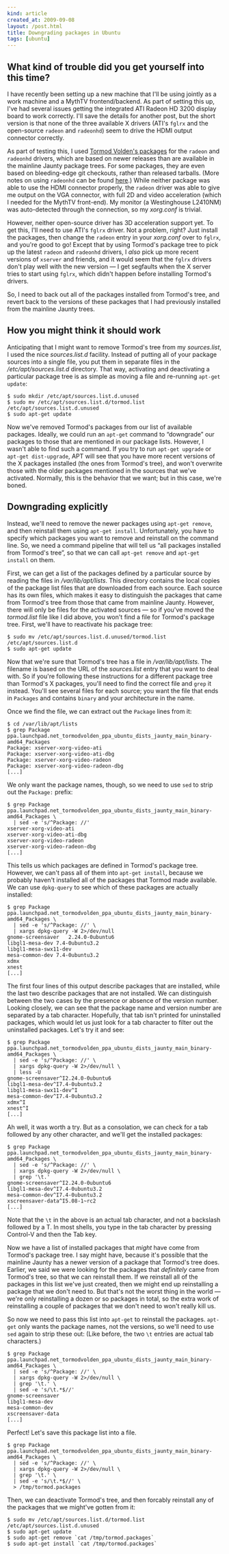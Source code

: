 ```yaml
---
kind: article
created_at: 2009-09-08
layout: /post.html
title: Downgrading packages in Ubuntu
tags: [ubuntu]
---
```


## What kind of trouble did you get yourself into this time?

I have recently been setting up a new machine that I'll be using
jointly as a work machine and a MythTV frontend/backend.  As part of
setting this up, I've had several issues getting the integrated ATI
Radeon HD 3200 display board to work correctly.  I'll save the details
for another post, but the short version is that none of the three
available X drivers (ATI's `fglrx` and the open-source `radeon` and
`radeonhd`) seem to drive the HDMI output connector correctly.

As part of testing this, I used [Tormod Volden's
packages](https://launchpad.net/~tormodvolden/+archive/ppa) for the
`radeon` and `radeonhd` drivers, which are based on newer releases
than are available in the mainline Jaunty package trees.  For some
packages, they are even based on bleeding-edge git checkouts, rather
than released tarballs.  (More notes on using `radeonhd` can be found
[here](https://help.ubuntu.com/community/RadeonHD).)  While neither
package was able to use the HDMI connector properly, the `radeon`
driver was able to give me output on the VGA connector, with full 2D
and video acceleration (which I needed for the MythTV front-end).  My
monitor (a Westinghouse L2410NM) was auto-detected through the
connection, so my *xorg.conf* is trivial.

However, neither open-source driver has 3D acceleration support yet.
To get this, I'll need to use ATI's `fglrx` driver.  Not a problem,
right?  Just install the packages, then change the `radeon` entry in
your *xorg.conf* over to `fglrx`, and you're good to go!  Except that
by using Tormod's package tree to pick up the latest `radeon` and
`radeonhd` drivers, I *also* pick up more recent versions of `xserver`
and friends, and it would seem that the `fglrx` drivers don't play
well with the new version — I get segfaults when the X server tries to
start using `fglrx`, which didn't happen before installing Tormod's
drivers.

So, I need to back out all of the packages installed from Tormod's
tree, and revert back to the versions of these packages that I had
previously installed from the mainline Jaunty trees.

## How you might think it should work

Anticipating that I might want to remove Tormod's tree from my
*sources.list*, I used the nice *sources.list.d* facility.  Instead of
putting all of your package sources into a single file, you put them
in separate files in the */etc/apt/sources.list.d* directory.  That
way, activating and deactivating a particular package tree is as
simple as moving a file and re-running `apt-get update`:

    $ sudo mkdir /etc/apt/sources.list.d.unused
    $ sudo mv /etc/apt/sources.list.d/tormod.list /etc/apt/sources.list.d.unused
    $ sudo apt-get update

Now we've removed Tormod's packages from our list of available
packages.  Ideally, we could run an `apt-get` command to “downgrade”
our packages to those that are mentioned in our package lists.
However, I wasn't able to find such a command.  If you try to run
`apt-get upgrade` or `apt-get dist-upgrade`, APT will see that you
have more recent versions of the X packages installed (the ones from
Tormod's tree), and won't overwrite those with the older packages
mentioned in the sources that we've activated.  Normally, this is the
behavior that we want; but in this case, we're boned.

## Downgrading explicitly

Instead, we'll need to remove the newer packages using `apt-get
remove`, and then reinstall them using `apt-get install`.
Unfortunately, you have to specify which packages you want to remove
and reinstall on the command line.  So, we need a command pipeline
that will tell us “all packages installed from Tormod's tree”, so that
we can call `apt-get remove` and `apt-get install` on them.

First, we can get a list of the packages defined by a particular
source by reading the files in */var/lib/apt/lists*.  This directory
contains the local copies of the package list files that are
downloaded from each source.  Each source has its own files, which
makes it easy to distinguish the packages that came from Tormod's tree
from those that came from mainline Jaunty.  However, there will only
be files for the activated sources — so if you've moved the
*tormod.list* file like I did above, you won't find a file for
Tormod's package tree.  First, we'll have to reactivate his package
tree:

    $ sudo mv /etc/apt/sources.list.d.unused/tormod.list /etc/apt/sources.list.d
    $ sudo apt-get update

Now that we're sure that Tormod's tree has a file in
*/var/lib/apt/lists*.  The filename is based on the URL of the
*sources.list* entry that you want to deal with.  So if you're
following these instructions for a different package tree than
Tormod's X packages, you'll need to find the correct file and `grep`
it instead.  You'll see several files for each source; you want the
file that ends in `Packages` and contains `binary` and your
architecture in the name.

Once we find the file, we can extract out the `Package` lines from it:

    $ cd /var/lib/apt/lists
    $ grep Package ppa.launchpad.net_tormodvolden_ppa_ubuntu_dists_jaunty_main_binary-amd64_Packages
    Package: xserver-xorg-video-ati
    Package: xserver-xorg-video-ati-dbg
    Package: xserver-xorg-video-radeon
    Package: xserver-xorg-video-radeon-dbg
    [...]


We only want the package names, though, so we need to use `sed` to
strip out the `Package:` prefix:

    $ grep Package ppa.launchpad.net_tormodvolden_ppa_ubuntu_dists_jaunty_main_binary-amd64_Packages \
      | sed -e 's/^Package: //'
    xserver-xorg-video-ati
    xserver-xorg-video-ati-dbg
    xserver-xorg-video-radeon
    xserver-xorg-video-radeon-dbg
    [...]

This tells us which packages are defined in Tormod's package tree.
However, we can't pass all of them into `apt-get install`, because we
probably haven't installed all of the packages that Tormod made
available.  We can use `dpkg-query` to see which of these packages are
actually installed:

    $ grep Package ppa.launchpad.net_tormodvolden_ppa_ubuntu_dists_jaunty_main_binary-amd64_Packages \
      | sed -e 's/^Package: //' \
      | xargs dpkg-query -W 2>/dev/null
    gnome-screensaver	2.24.0-0ubuntu6
    libgl1-mesa-dev	7.4-0ubuntu3.2
    libgl1-mesa-swx11-dev	
    mesa-common-dev	7.4-0ubuntu3.2
    xdmx	
    xnest	
    [...]

The first four lines of this output describe packages that are
installed, while the last two describe packages that are not
installed.  We can distinguish between the two cases by the presence
or absence of the version number.  Looking closely, we can see that
the package name and version number are separated by a tab character.
Hopefully, that tab isn't printed for uninstalled packages, which
would let us just look for a tab character to filter out the
uninstalled packages.  Let's try it and see:

    $ grep Package ppa.launchpad.net_tormodvolden_ppa_ubuntu_dists_jaunty_main_binary-amd64_Packages \
      | sed -e 's/^Package: //' \
      | xargs dpkg-query -W 2>/dev/null \
      | less -U
    gnome-screensaver^I2.24.0-0ubuntu6
    libgl1-mesa-dev^I7.4-0ubuntu3.2
    libgl1-mesa-swx11-dev^I
    mesa-common-dev^I7.4-0ubuntu3.2
    xdmx^I
    xnest^I
    [...]

Ah well, it was worth a try.  But as a consolation, we can check for a
tab followed by any other character, and we'll get the installed
packages:

    $ grep Package ppa.launchpad.net_tormodvolden_ppa_ubuntu_dists_jaunty_main_binary-amd64_Packages \
      | sed -e 's/^Package: //' \
      | xargs dpkg-query -W 2>/dev/null \
      | grep '\t.'
    gnome-screensaver^I2.24.0-0ubuntu6
    libgl1-mesa-dev^I7.4-0ubuntu3.2
    mesa-common-dev^I7.4-0ubuntu3.2
    xscreensaver-data^I5.08-1~rc2
    [...]

Note that the `\t` in the above is an actual tab character, and not a
backslash followed by a T.  In most shells, you type in the tab
character by pressing Control-V and then the Tab key.

Now we have a list of installed packages that *might* have come from
Tormod's package tree.  I say might have, because it's possible that
the mainline Jaunty has a newer version of a package that Tormod's
tree does.  Earlier, we said we were looking for the packages that
*definitely* came from Tormod's tree, so that we can reinstall them.
If we reinstall all of the packages in this list we've just created,
then we might end up reinstalling a package that we don't need to.
But that's not the worst thing in the world — we're only reinstalling
a dozen or so packages in total, so the extra work of reinstalling a
couple of packages that we don't need to won't really kill us.

So now we need to pass this list into `apt-get` to reinstall the
packages.  `apt-get` only wants the package names, not the versions,
so we'll need to use `sed` again to strip these out: (Like before, the
two `\t` entries are actual tab characters.)

    $ grep Package ppa.launchpad.net_tormodvolden_ppa_ubuntu_dists_jaunty_main_binary-amd64_Packages \
      | sed -e 's/^Package: //' \
      | xargs dpkg-query -W 2>/dev/null \
      | grep '\t.' \
      | sed -e 's/\t.*$//'
    gnome-screensaver
    libgl1-mesa-dev
    mesa-common-dev
    xscreensaver-data
    [...]

Perfect!  Let's save this package list into a file.

    $ grep Package ppa.launchpad.net_tormodvolden_ppa_ubuntu_dists_jaunty_main_binary-amd64_Packages \
      | sed -e 's/^Package: //' \
      | xargs dpkg-query -W 2>/dev/null \
      | grep '\t.' \
      | sed -e 's/\t.*$//' \
      > /tmp/tormod.packages

Then, we can deactivate Tormod's tree, and then forcably reinstall any
of the packages that we might've gotten from it:

    $ sudo mv /etc/apt/sources.list.d/tormod.list /etc/apt/sources.list.d.unused
    $ sudo apt-get update
    $ sudo apt-get remove `cat /tmp/tormod.packages`
    $ sudo apt-get install `cat /tmp/tormod.packages`
